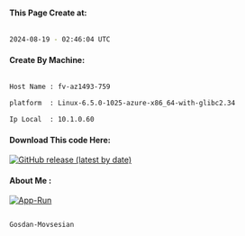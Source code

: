 
   
#### This Page Create at:

```bash

2024-08-19 - 02:46:04 UTC

```

#### Create By Machine:

```bash

Host Name : fv-az1493-759

platform  : Linux-6.5.0-1025-azure-x86_64-with-glibc2.34

Ip Local  : 10.1.0.60

```
#### Download This code Here:

[![GitHub release (latest by date)](https://img.shields.io/github/v/release/Gosdan-Movsesian/Gosdan?style=for-the-badge&label=Download)](https://github.com/Gosdan-Movsesian/Gosdan/releases) 

</p> 

#### About Me :

[![App-Run](https://github.com/Gosdan-Movsesian/Gosdan/actions/workflows/App-Run.yml/badge.svg)](https://github.com/Gosdan-Movsesian/Gosdan/actions/workflows/App-Run.yml)

```bash

Gosdan-Movsesian

```

